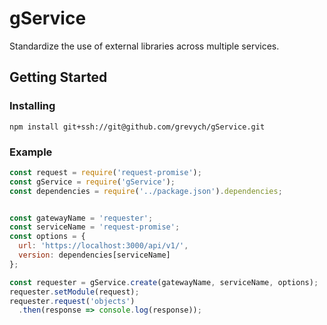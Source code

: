 # gService

Standardize the use of external libraries across multiple services.

## Getting Started

### Installing
```
npm install git+ssh://git@github.com/grevych/gService.git
```

### Example
```javascript
const request = require('request-promise');
const gService = require('gService');
const dependencies = require('../package.json').dependencies;


const gatewayName = 'requester';
const serviceName = 'request-promise';
const options = {
  url: 'https://localhost:3000/api/v1/',
  version: dependencies[serviceName]
};

const requester = gService.create(gatewayName, serviceName, options);
requester.setModule(request);
requester.request('objects')
  .then(response => console.log(response));

```
